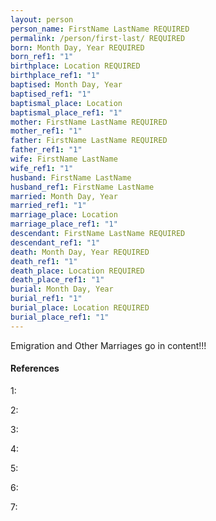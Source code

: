 ```yaml
---
layout: person
person_name: FirstName LastName REQUIRED
permalink: /person/first-last/ REQUIRED
born: Month Day, Year REQUIRED
born_ref1: "1"
birthplace: Location REQUIRED
birthplace_ref1: "1"
baptised: Month Day, Year
baptised_ref1: "1"
baptismal_place: Location
baptismal_place_ref1: "1"
mother: FirstName LastName REQUIRED
mother_ref1: "1"
father: FirstName LastName REQUIRED
father_ref1: "1"
wife: FirstName LastName
wife_ref1: "1"
husband: FirstName LastName
husband_ref1: FirstName LastName
married: Month Day, Year
married_ref1: "1"
marriage_place: Location
marriage_place_ref1: "1"
descendant: FirstName LastName REQUIRED
descendant_ref1: "1"
death: Month Day, Year REQUIRED
death_ref1: "1"
death_place: Location REQUIRED
death_place_ref1: "1"
burial: Month Day, Year
burial_ref1: "1"
burial_place: Location REQUIRED
burial_place_ref1: "1"
---
```


Emigration and Other Marriages go in content!!!

#### References

<a id="1">1</a>:

<a id="2">2</a>:

<a id="3">3</a>:

<a id="4">4</a>:

<a id="5">5</a>:

<a id="6">6</a>:

<a id="7">7</a>:
